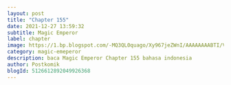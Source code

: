 ```yaml
---
layout: post 
title: "Chapter 155"
date: 2021-12-27 13:59:32
subtitle: Magic Emperor
label: chapter
image: https://1.bp.blogspot.com/-MQ3QL0quago/Xy967jeZWnI/AAAAAAAABTI/Vs7D101CCXkJybMV_vJrx0tvbEoegHaYACLcBGAsYHQ/s72-c/Magic-Emperor.jpg
category: magic-emeperor
description: baca Magic Emperor Chapter 155 bahasa indonesia 
author: Postkomik
blogId: 5126612892049926368
---
```

